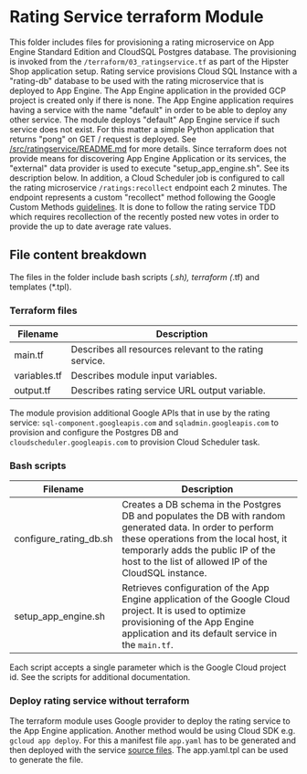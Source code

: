 # Rating Service terraform Module

This folder includes files for provisioning a rating microservice on App Engine Standard Edition and CloudSQL Postgres database.
The provisioning is invoked from the `/terraform/03_ratingservice.tf` as part of the Hipster Shop application setup.
Rating service provisions Cloud SQL Instance with a "rating-db" database to be used with the rating microservice that is deployed to App Engine.
The App Engine application in the provided GCP project is created only if there is none.
The App Engine application requires having a service with the name "default" in order to be able to deploy any other service.
The module deploys "default" App Engine service if such service does not exist. For this matter a simple Python application that returns "pong" on GET / request is deployed. See [/src/ratingservice/README.md](GoogleCloudPlatform/cloud-ops-sandbox/blob/main/src/ratingservice/README.md) for more details.
Since terraform does not provide means for discovering App Engine Application or its services, the "external" data provider is used to execute "setup_app_engine.sh". See its description below.
In addition, a Cloud Scheduler job is configured to call the rating microservice `/ratings:recollect` endpoint each 2 minutes. The endpoint represents a custom "recollect" method following the Google Custom Methods [guidelines](https://cloud.google.com/apis/design/custom_methods). It is done to follow the rating service TDD which requires recollection of the recently posted new votes in order to provide the up to date average rate values.

## File content breakdown

The files in the folder include bash scripts (*.sh), terraform (*.tf) and templates (*.tpl).

### Terraform files

| Filename | Description |
|---|---|
| main.tf | Describes all resources relevant to the rating service. |
| variables.tf | Describes module input variables. |
| output.tf | Describes rating service URL output variable. |

The module provision additional Google APIs that in use by the rating service: `sql-component.googleapis.com` and `sqladmin.googleapis.com` to provision and configure the Postgres DB and `cloudscheduler.googleapis.com` to provision Cloud Scheduler task.

### Bash scripts

| Filename | Description |
|---|---|
| configure_rating_db.sh | Creates a DB schema in the Postgres DB and populates the DB with random generated data. In order to perform these operations from the local host, it temporarly adds the public IP of the host to the list of allowed IP of the CloudSQL instance. |
| setup_app_engine.sh | Retrieves configuration of the App Engine application of the Google Cloud project. It is used to optimize provisioning of the App Engine application and its default service in the `main.tf`. |

Each script accepts a single parameter which is the Google Cloud project id. See the scripts for additional documentation.

### Deploy rating service without terraform

The terraform module uses Google provider to deploy the rating service to the App Engine application. Another method would be using Cloud SDK e.g. `gcloud app deploy`.
For this a manifest file `app.yaml` has to be generated and then deployed with the service [source files](https://github.com/GoogleCloudPlatform/cloud-ops-sandbox/tree/main/src/ratingservice).
The app.yaml.tpl can be used to generate the file.
